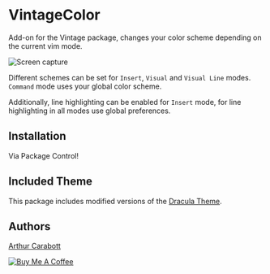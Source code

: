 # VintageColor

Add-on for the Vintage package, changes your color scheme depending on the current vim mode.

![Screen capture](https://thumbs.gfycat.com/SnappyReflectingLcont-size_restricted.gif)

Different schemes can be set for `Insert`, `Visual` and `Visual Line` modes. `Command` mode uses your global color scheme.

Additionally, line highlighting can be enabled for `Insert` mode, for line highlighting in all modes use global preferences.

## Installation

Via Package Control!

## Included Theme

This package includes modified versions of the [Dracula Theme](https://draculatheme.com/).

## Authors

[Arthur Carabott](https://www.arthurcarabott.com)

[![Buy Me A Coffee](https://www.buymeacoffee.com/assets/img/custom_images/white_img.png)](https://www.buymeacoffee.com/f1NHjKL6t)

